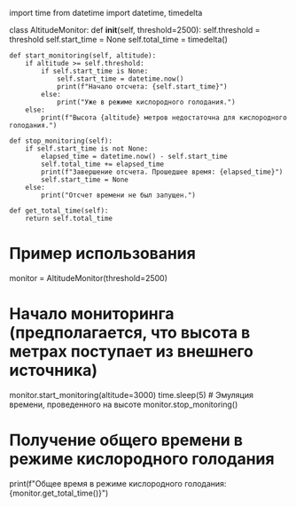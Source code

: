 import time
from datetime import datetime, timedelta

class AltitudeMonitor:
    def __init__(self, threshold=2500):
        self.threshold = threshold
        self.start_time = None
        self.total_time = timedelta()
    
    def start_monitoring(self, altitude):
        if altitude >= self.threshold:
            if self.start_time is None:
                self.start_time = datetime.now()
                print(f"Начало отсчета: {self.start_time}")
            else:
                print("Уже в режиме кислородного голодания.")
        else:
            print(f"Высота {altitude} метров недостаточна для кислородного голодания.")
    
    def stop_monitoring(self):
        if self.start_time is not None:
            elapsed_time = datetime.now() - self.start_time
            self.total_time += elapsed_time
            print(f"Завершение отсчета. Прошедшее время: {elapsed_time}")
            self.start_time = None
        else:
            print("Отсчет времени не был запущен.")
    
    def get_total_time(self):
        return self.total_time

# Пример использования
monitor = AltitudeMonitor(threshold=2500)

# Начало мониторинга (предполагается, что высота в метрах поступает из внешнего источника)
monitor.start_monitoring(altitude=3000)
time.sleep(5)  # Эмуляция времени, проведенного на высоте
monitor.stop_monitoring()

# Получение общего времени в режиме кислородного голодания
print(f"Общее время в режиме кислородного голодания: {monitor.get_total_time()}")

